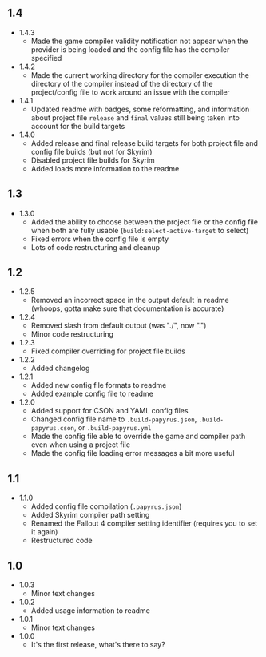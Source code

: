 ## 1.4
- 1.4.3
	* Made the game compiler validity notification not appear when the provider is being loaded and the config file has the compiler specified
- 1.4.2
	* Made the current working directory for the compiler execution the directory of the compiler instead of the directory of the project/config file to work around an issue with the compiler
- 1.4.1
	* Updated readme with badges, some reformatting, and information about project file `release` and `final` values still being taken into account for the build targets
- 1.4.0
	* Added release and final release build targets for both project file and config file builds (but not for Skyrim)
	* Disabled project file builds for Skyrim
	* Added loads more information to the readme

## 1.3
- 1.3.0
	* Added the ability to choose between the project file or the config file when both are fully usable (`build:select-active-target` to select)
	* Fixed errors when the config file is empty
	* Lots of code restructuring and cleanup

## 1.2
- 1.2.5
	* Removed an incorrect space in the output default in readme (whoops, gotta make sure that documentation is accurate)
- 1.2.4
	* Removed slash from default output (was "./", now ".")
	* Minor code restructuring
- 1.2.3
	* Fixed compiler overriding for project file builds
- 1.2.2
	* Added changelog
- 1.2.1
	* Added new config file formats to readme
	* Added example config file to readme
- 1.2.0
	* Added support for CSON and YAML config files
	* Changed config file name to `.build-papyrus.json`, `.build-papyrus.cson`, or `.build-papyrus.yml`
	* Made the config file able to override the game and compiler path even when using a project file
	* Made the config file loading error messages a bit more useful

## 1.1
- 1.1.0
	* Added config file compilation (`.papyrus.json`)
	* Added Skyrim compiler path setting
	* Renamed the Fallout 4 compiler setting identifier (requires you to set it again)
	* Restructured code

## 1.0
- 1.0.3
	* Minor text changes
- 1.0.2
	* Added usage information to readme
- 1.0.1
	* Minor text changes
- 1.0.0
	* It's the first release, what's there to say?
